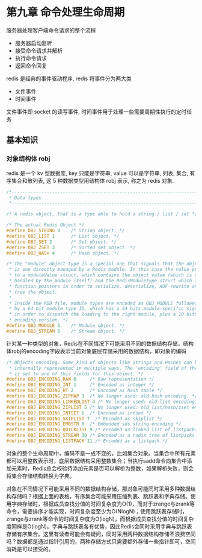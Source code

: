 # 第九章 命令处理生命周期

服务器处理客户端命令请求的整个流程
- 服务器启动监听
- 接受命令请求并解析
- 执行命令请求
- 返回命令回复

redis 是经典的事件驱动程序, redis 将事件分为两大类
- 文件事件
- 时间事件

文件事件即 socket 的读写事件, 时间事件用于处理一些需要周期性执行的定时任务

## 基本知识

### 对象结构体 robj

redis 是一个 kv 型数据库, key 只能是字符串, value 可以是字符串, 列表, 集合, 有序集合和散列表, 这 5 种数据类型用结构体 robj 表示, 称之为 redis 对象.

```cpp
/*-----------------------------------------------------------------------------
 * Data types
 *----------------------------------------------------------------------------*/

/* A redis object, that is a type able to hold a string / list / set */

/* The actual Redis Object */
#define OBJ_STRING 0    /* String object. */
#define OBJ_LIST 1      /* List object. */
#define OBJ_SET 2       /* Set object. */
#define OBJ_ZSET 3      /* Sorted set object. */
#define OBJ_HASH 4      /* Hash object. */

/* The "module" object type is a special one that signals that the object
 * is one directly managed by a Redis module. In this case the value points
 * to a moduleValue struct, which contains the object value (which is only
 * handled by the module itself) and the RedisModuleType struct which lists
 * function pointers in order to serialize, deserialize, AOF-rewrite and
 * free the object.
 *
 * Inside the RDB file, module types are encoded as OBJ_MODULE followed
 * by a 64 bit module type ID, which has a 54 bits module-specific signature
 * in order to dispatch the loading to the right module, plus a 10 bits
 * encoding version. */
#define OBJ_MODULE 5    /* Module object. */
#define OBJ_STREAM 6    /* Stream object. */
```

针对某一种类型的对象，Redis在不同情况下可能采用不同的数据结构存储，结构体robj的encoding字段表示当前对象底层存储采用的数据结构，即对象的编码

```cpp
/* Objects encoding. Some kind of objects like Strings and Hashes can be
 * internally represented in multiple ways. The 'encoding' field of the object
 * is set to one of this fields for this object. */
#define OBJ_ENCODING_RAW 0     /* Raw representation */
#define OBJ_ENCODING_INT 1     /* Encoded as integer */
#define OBJ_ENCODING_HT 2      /* Encoded as hash table */
#define OBJ_ENCODING_ZIPMAP 3  /* No longer used: old hash encoding. */
#define OBJ_ENCODING_LINKEDLIST 4 /* No longer used: old list encoding. */
#define OBJ_ENCODING_ZIPLIST 5 /* No longer used: old list/hash/zset encoding. */
#define OBJ_ENCODING_INTSET 6  /* Encoded as intset */
#define OBJ_ENCODING_SKIPLIST 7  /* Encoded as skiplist */
#define OBJ_ENCODING_EMBSTR 8  /* Embedded sds string encoding */
#define OBJ_ENCODING_QUICKLIST 9 /* Encoded as linked list of listpacks */
#define OBJ_ENCODING_STREAM 10 /* Encoded as a radix tree of listpacks */
#define OBJ_ENCODING_LISTPACK 11 /* Encoded as a listpack */
```

对象的整个生命周期中，编码不是一成不变的，比如集合对象。当集合中所有元素都可以用整数表示时，底层数据结构采用整数集合；当执行sadd命令向集合中添加元素时，Redis总会校验待添加元素是否可以解析为整数，如果解析失败，则会将集合存储结构转换为字典。

对象在不同情况下可能采用不同的数据结构存储，那对象可能同时采用多种数据结构存储吗？根据上面的表格，有序集合可能采用压缩列表、跳跃表和字典存储。使用字典存储时，根据成员查找分值的时间复杂度为O(1)，而对于zrange与zrank等命令，需要排序才能实现，时间复杂度至少为O(NlogN)；使用跳跃表存储时，zrange与zrank等命令的时间复杂度为O(logN)，而根据成员查找分值的时间复杂度同样是O(logN)。字典与跳跃表各有优势，因此Redis会同时采用字典与跳跃表存储有序集合。这里有读者可能会有疑问，同时采用两种数据结构存储不浪费空间吗？数据都是通过指针引用的，两种存储方式只需要额外存储一些指针即可，空间消耗是可以接受的。


